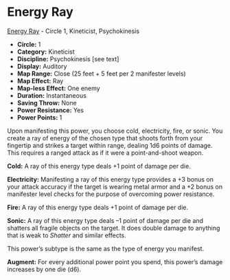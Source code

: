 # Energy Ray

[Energy Ray](/Psionics/E/EnergyRay.md) - Circle 1, Kineticist, Psychokinesis

- **Circle:** 1
- **Category:** Kineticist
- **Discipline:** Psychokinesis [see text]
- **Display:** Auditory
- **Map Range:** Close (25 feet + 5 feet per 2 manifester levels)
- **Map Effect:** Ray
- **Map-less Effect:** One enemy
- **Duration:** Instantaneous
- **Saving Throw:** None
- **Power Resistance:** Yes
- **Power Points:** 1

Upon manifesting this power, you choose cold, electricity, fire, or sonic. You create a ray of energy of the chosen type that shoots forth from your fingertip and strikes a target within range, dealing 1d6 points of damage. This requires a ranged attack as if it were a point-and-shoot weapon.

**Cold:** A ray of this energy type deals +1 point of damage per die.

**Electricity:** Manifesting a ray of this energy type provides a +3 bonus on your attack accuracy if the target is wearing metal armor and a +2 bonus on manifester level checks for the purpose of overcoming power resistance.

**Fire:** A ray of this energy type deals +1 point of damage per die.

**Sonic:** A ray of this energy type deals –1 point of damage per die and shatters all fragile objects on the target. It does double damage to anything that is weak to *Shatter* and similar effects.

This power’s subtype is the same as the type of energy you manifest. 

**Augment:** For every additional power point you spend, this power’s damage increases by one die (d6).
